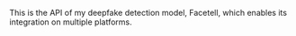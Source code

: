 This is the API of my deepfake detection model, Facetell, which enables its integration on multiple platforms.
